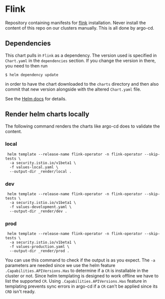 # Flink

Repository containing manifests for
[flink](https://nightlies.apache.org/flink/flink-kubernetes-operator-docs-main/docs/operations/helm/)
installation. Never install the content of this repo on our clusters manually. This is all done by argo-cd.

## Dependencies

This chart pulls in `Flink` as a dependency. The version
used is specified in `Chart.yaml` in the `dependencies` section.
If you change the version in there, you need to then run

    $ helm dependency update

in order to have the chart downloaded to the `charts` directory
and then also commit that new version alongside with the altered
`Chart.yaml` file.

See the [Helm docs](https://helm.sh/docs/topics/charts/#chart-dependencies)
for details.


## Render helm charts locally

The following command renders the charts like argo-cd does to validate the content.

### local

```
 helm template --release-name flink-operator -n flink-operator --skip-tests \
  -a security.istio.io/v1beta1 \
  -f values-local.yaml \
  --output-dir _render/local . 
```

### dev

```
 helm template --release-name flink-operator -n flink-operator --skip-tests \
  -a security.istio.io/v1beta1 \
  -f values-development.yaml \
  --output-dir _render/dev . 
```

### prod

```
 helm template --release-name flink-operator -n flink-operator --skip-tests \
  -a security.istio.io/v1beta1 \
  -f values-production.yaml \
  --output-dir _render/prod . 
```

You can use this command to check if the output is as you expect. The `-a` parameters are needed since we use the
helm feature `.Capabilities.APIVersions.Has` to determine if a `CR` is installable in the cluster or not. Since
helm templating is designed to work offline we have to list the supported `CR`. Using `.Capabilities.APIVersions.Has`
feature in templating prevents sync errors in argo-cd if a `CR` can't be applied since its `CRD` isn't ready.
